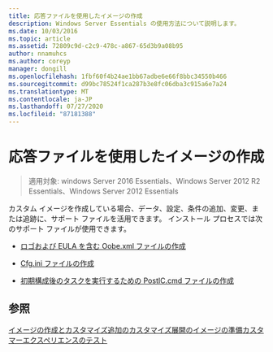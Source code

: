 ```yaml
---
title: 応答ファイルを使用したイメージの作成
description: Windows Server Essentials の使用方法について説明します。
ms.date: 10/03/2016
ms.topic: article
ms.assetid: 72809c9d-c2c9-478c-a867-65d3b9a08b95
author: nnamuhcs
ms.author: coreyp
manager: dongill
ms.openlocfilehash: 1fbf60f4b24ae1bb67adbe6e66f8bbc34550b466
ms.sourcegitcommit: d99bc78524f1ca287b3e8fc06dba3c915a6e7a24
ms.translationtype: MT
ms.contentlocale: ja-JP
ms.lasthandoff: 07/27/2020
ms.locfileid: "87181388"
---
```

# <a name="create-an-image-by-using-answer-files"></a>応答ファイルを使用したイメージの作成

>適用対象: windows Server 2016 Essentials、Windows Server 2012 R2 Essentials、Windows Server 2012 Essentials

カスタム イメージを作成している場合、データ、設定、条件の追加、変更、または追跡に、サポート ファイルを活用できます。 インストール プロセスでは次のサポート ファイルが使用できます。

-   [ロゴおよび EULA を含む Oobe.xml ファイルの作成](Create-the-Oobe.xml-File-Including-Logo-and-EULA.md)

-   [Cfg.ini ファイルの作成](Create-the-Cfg.ini-File.md)

-   [初期構成後のタスクを実行するための PostIC.cmd ファイルの作成](Create-the-PostIC.cmd-File-for-Running-Post-Initial-Configuration-Tasks.md)

## <a name="see-also"></a>参照
 [イメージの作成とカスタマイズ追加の](Creating-and-Customizing-the-Image.md)[カスタマイズ](Additional-Customizations.md)[展開のイメージの準備](Preparing-the-Image-for-Deployment.md)[カスタマーエクスペリエンスのテスト](Testing-the-Customer-Experience.md)